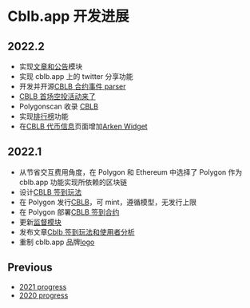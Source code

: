 # Cblb.app 开发进展

## 2022.2

- 实现[文章和公告](https://cblb.app/publish/articles)模块
- 实现 cblb.app 上的 twitter 分享功能
- 开发并开源[CBLB 合约事件 parser](https://github.com/cblb-app/cblb-event-parse-website)
- [CBLB 首场空投活动来了](https://github.com/cblb-app/cblb-articles/blob/master/2022/cblb-airdrop-zh.md)
- Polygonscan 收录 [CBLB](https://polygonscan.com/token/0x7a45922F95C845Ff9bE01112AfCF207968a9cA0B)
- 实现[排行榜](https://cblb.app/ranking)功能
- 在[CBLB 代币信息](https://cblb.app/supervise/cblb-token-info)页面增加[Arken Widget](https://docs.arken.finance/arken-finance/integrating-with-arken-finance/arken-widgets)

## 2022.1

- 从节省交互费用角度，在 Polygon 和 Ethereum 中选择了 Polygon 作为 cblb.app 功能实现所依赖的区块链
- 设计[CBLB 签到玩法](https://cblb.app/supervise/cblb-check-in)
- 在 Polygon 发行[CBLB](https://polygonscan.com/token/0x7a45922F95C845Ff9bE01112AfCF207968a9cA0B)，可 mint，遵循模型，无发行上限
- 在 Polygon 部署[CBLB 签到合约](https://polygonscan.com/address/0x15942E96becA7fA6081740dFB74D7702ec2C3B88)
- 更新[监督模块](https://cblb.app/supervise/progress)
- 发布文章[Cblb 签到玩法和使用者分析](https://github.com/cblb-app/cblb-articles/blob/master/analysis/cblb-checkin-users-analysis.md)
- 重制 cblb.app 品牌[logo](https://github.com/cblb-app/cblb-token-info/blob/master/media/cblb-logo-512-512.png)

## Previous

- [2021 progress](https://github.com/cblb-app/cblb-app-progress/blob/master/2021/README-zh.md)
- [2020 progress](https://github.com/cblb-app/cblb-app-progress/blob/master/2020/README-zh.md)
